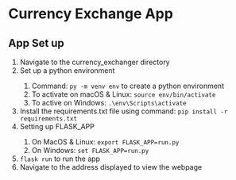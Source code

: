 # Currency Exchange App

## App Set up 

<ol>
	<li>Navigate to the currency_exchanger directory</li>
	<li>Set up a python environment</li>
	<ol>
		<li>Command: <code>py -m venv env</code> to create a python environment</li>
	 	<li>To activate on macOS & Linux: <code>source env/bin/activate</code></li>
	 	<li>To active on Windows: <code>.\env\Scripts\activate</code></li>
	</ol>
	<li>Install the requirements.txt file using command: <code>pip install -r requirements.txt</code></li>
	<li>Setting up FLASK_APP</li>
	<ol>
		<li>On MacOS & Linux: <code>export FLASK_APP=run.py</code></li>
		<li>On Windows: <code>set FLASK_APP=run.py</code></li>
	</ol>
	<li><code>flask run</code> to run the app</li>
	<li>Navigate to the address displayed to view the webpage</li>
</ol>